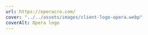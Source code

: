 ```yaml
---
url: https://operacro.com/
cover: "../../assets/images/client-logo-opera.webp"
coverAlt: Opera logo
---
```

